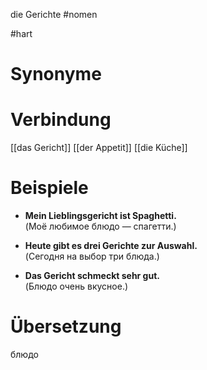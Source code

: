 die Gerichte
#nomen

#hart
# Synonyme

# Verbindung 
[[das Gericht]]
[[der Appetit]]
[[die Küche]]


# Beispiele
- **Mein Lieblingsgericht ist Spaghetti.**  
    (Моё любимое блюдо — спагетти.)
    
- **Heute gibt es drei Gerichte zur Auswahl.**  
    (Сегодня на выбор три блюда.)
    
- **Das Gericht schmeckt sehr gut.**  
    (Блюдо очень вкусное.)
# Übersetzung
блюдо